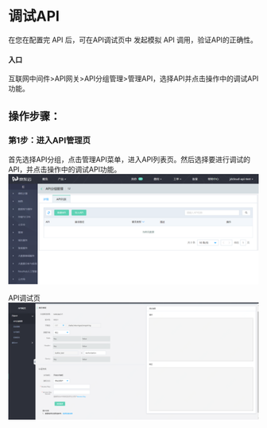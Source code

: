 # 调试API

在您在配置完 API 后，可在API调试页中 发起模拟 API 调用，验证API的正确性。

#### 入口
互联网中间件>API网关>API分组管理>管理API，选择API并点击操作中的调试API功能。

##  操作步骤：
###  第1步：进入API管理页

首先选择API分组，点击管理API菜单，进入API列表页。然后选择要进行调试的API，并点击操作中的调试API功能。
 ![API列表](../../../../../image/Internet-Middleware/API-Gateway/apigroup-apilist.png)


API调试页
 ![API列表](../../../../../image/Internet-Middleware/API-Gateway/apigroup-apilist-testapi.png)





